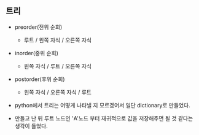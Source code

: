 ## 트리

- preorder(전위 순회)
  - 루트 / 왼쪽 자식 / 오른쪽 자식
- inorder(중위 순회)
  - 왼쪽 자식 / 루트 / 오른쪽 자식
- postorder(후위 순회)
  - 왼쪽 자식 / 오른쪽 자식 / 루트



- python에서 트리는 어떻게 나타낼 지 모르겠어서 일단 dictionary로 만들었다.
- 만들고 난 뒤 루트 노드인 'A'노드 부터 재귀적으로 값을 저장해주면 될 것 같다는 생각이 들었다.